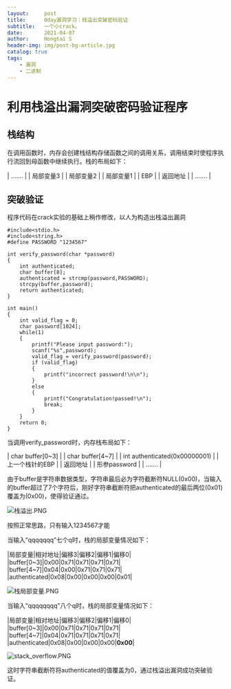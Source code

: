 ```yaml
---
layout:     post
title:      0day漏洞学习：栈溢出突破密码验证
subtitle:   一个小crack。
date:       2021-04-07
author:     Hongtai S
header-img: img/post-bg-article.jpg
catalog: true
tags:
    - 漏洞
    - 二进制
---
```

# 利用栈溢出漏洞突破密码验证程序 #


## 栈结构 ##

在调用函数时，内存会创建栈结构存储函数之间的调用关系，调用结束时使程序执行流回到母函数中继续执行。栈的布局如下：

| ....... |
| 局部变量3 |
| 局部变量2 |
| 局部变量1 |
| EBP |
| 返回地址 |
| ....... |

## 突破验证 ##

程序代码在crack实验的基础上稍作修改，以人为构造出栈溢出漏洞

```cpp,c
#include<stdio.h>
#include<string.h>
#define PASSWORD "1234567"

int verify_password(char *password)
{
	int authenticated;
	char buffer[8];
	authenticated = strcmp(password,PASSWORD);
	strcpy(buffer,password);
	return authenticated;
}

int main()
{
	int valid_flag = 0;
	char password[1024];
	while(1)
	{
		printf("Please input password:");
		scanf("%s",password);
		valid_flag = verify_password(password);
		if (valid_flag)
		{
			printf("incorrect password!\n\n");
		}
		else
		{
			printf("Congratulation!passed!\n");
			break;
		}
	}
	return 0;
}

```

当调用verify_password时，内存栈布局如下：

| char buffer[0~3] |
| char buffer[4~7] |
| int authenticated(0x00000001) |
| 上一个栈针的EBP |
| 返回地址 |
| 形参password |
| ....... |

由于buffer是字符串数据类型，字符串最后必为字符截断符NULL(0x00)，当输入的buffer超过了7个字符后，刚好字符串截断符把authenticated的最后两位(0x01)覆盖为(0x00)，使得验证通过。

![栈溢出.PNG](https://i.loli.net/2021/04/07/7l3fF249CjvsnRc.png)

按照正常思路，只有输入1234567才能

当输入“qqqqqqq”七个q时，栈的局部变量情况如下：

|局部变量|相对地址|偏移3|偏移2|偏移1|偏移0|
|buffer[0~3]|0x00|0x71|0x71|0x71|0x71|
|buffer[4~7]|0x04|0x00|0x71|0x71|0x71|
|authenticated|0x08|0x00|0x00|0x00|0x01|

![栈局部变量.PNG](https://i.loli.net/2021/04/07/UVuSHbBEqpiQ1Oc.png)


当输入“qqqqqqqq”八个q时，栈的局部变量情况如下：

|局部变量|相对地址|偏移3|偏移2|偏移1|偏移0|
|buffer[0~3]|0x00|0x71|0x71|0x71|0x71|
|buffer[4~7]|0x04|0x71|0x71|0x71|0x71|
|authenticated|0x08|0x00|0x00|0x00|**0x00**|

![stack_overflow.PNG](https://i.loli.net/2021/04/07/bsXtk9JDnCOPr32.png)

这时字符串截断符将authenticated的值覆盖为0，通过栈溢出漏洞成功突破验证。






